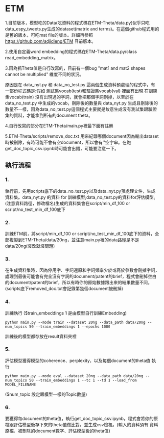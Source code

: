 # ETM
1.目前版本，模型吃的Data(吃資料的程式碼在ETM-Theta/data.py)似乎只吃data_espy_tweets.py生成的dataset(matrix and terms)。在這個github程式用的是舊的版本，可吃mat file的版本。詳細再參照 https://github.com/adjidieng/ETM 目前版本。

2.使用自定義word embedding的程式碼在ETM-Theta/data.py/class read_embedding_matrix。

3.因為抓Theta值是自行改寫的，目前有一個bug "mat1 and mat2 shapes cannot be multiplied" 維度不同的狀況。

原因是在 data_nyt.py 和 data_no_test.py 這兩個生成資料預處理的程式中，有一部份程式碼是:假如 測試集vocab(test)和驗證集vocab(val) 裡面有出現 在訓練集vocab(train) 沒有出現過的字詞，就會把那個字詞刪掉，以至於在 data_no_test.py 中生成的vocab，刪除後的數量與 data_nyt.py 生成且刪除後的數量不一樣，因為data_no_test.py這個程式主要就是故意生成沒有測試集跟驗證集的資料，才能拿到所有的document theta。

4.自行改寫的部分在ETM-Theta/main.py裡最下面有註解

5.ETM-Theta/scripts/remove_doc.txt 用來紀錄哪個document因為輸出dataset時被刪除，有時可能不會有空document，所以會有''空字串。在跑get_doc_topic_csv.ipynb時可能會出錯，可能要注意一下。

## 執行流程

### 1.
執行前，先用scripts底下的data_no_test.py以及data_nyt.py預處理文件，生成資料集。data_nyt.py 的資料 for 訓練模型;data_no_test.py的資料for評估模型。(注意資料路徑，修改檔名)生成的資料集會在script/min_df_100 or script/no_test_min_df_100底下

### 2.
訓練ETM前，將script/min_df_100 or script/no_test_min_df_100底下的資料，全部複製到ETM-Theta/data/20ng，並注意main.py裡的data路徑是不是data/20ng(沒改就沒問題)

### 3.
在生成資料集時，因為停用字、字詞還原和字詞頻率少於或高於參數會刪掉字詞，處理到最後可能會有完全沒有字詞的document/patent的brief，程式會刪掉空白的document/patent的brief，所以有時你的原始數據跟出來的結果數量不同。(scripts底下removed_doc.txt會記錄第幾個document被刪掉)

### 4.
訓練執行  ($train_embeddings 1 是由模型自行訓練Embedding)
```
python main.py --mode train --dataset 20ng --data_path data/20ng --num_topics 50 --train_embeddings 1 --epochs 1000
```
訓練後的模型都存放在result資料夾裡

### 5.
評估模型獲得模型的coherence、perplexity，以及每個document的theta值 執行
```
python main.py --mode eval --dataset 20ng --data_path data/20ng --num_topics 50 --train_embeddings 1 --tc 1 --td 1 --load_from MODEL_FILENAME
```
($num_topic 設定跟模型一樣的Topic數量)

### 6.
要獲得每document的theta值，執行get_doc_topic_csv.ipynb，程式會將你的原檔跟評估模型後存下來的theta值做比對，並生成csv檢視。(輸入的資料須有 資料原檔、被刪除的document數字、評估模型後的theta值)
